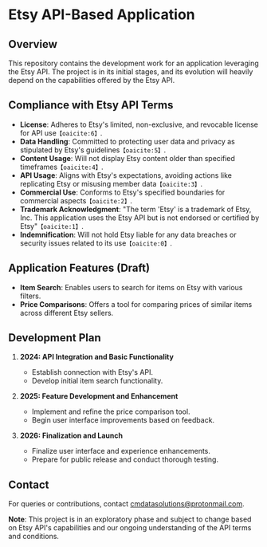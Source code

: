 # Etsy API-Based Application

## Overview
This repository contains the development work for an application leveraging the Etsy API. The project is in its initial stages, and its evolution will heavily depend on the capabilities offered by the Etsy API.

## Compliance with Etsy API Terms
- **License**: Adheres to Etsy's limited, non-exclusive, and revocable license for API use&#8203;``【oaicite:6】``&#8203;.
- **Data Handling**: Committed to protecting user data and privacy as stipulated by Etsy's guidelines&#8203;``【oaicite:5】``&#8203;.
- **Content Usage**: Will not display Etsy content older than specified timeframes&#8203;``【oaicite:4】``&#8203;.
- **API Usage**: Aligns with Etsy's expectations, avoiding actions like replicating Etsy or misusing member data&#8203;``【oaicite:3】``&#8203;.
- **Commercial Use**: Conforms to Etsy's specified boundaries for commercial aspects&#8203;``【oaicite:2】``&#8203;.
- **Trademark Acknowledgment**: "The term 'Etsy' is a trademark of Etsy, Inc. This application uses the Etsy API but is not endorsed or certified by Etsy"&#8203;``【oaicite:1】``&#8203;.
- **Indemnification**: Will not hold Etsy liable for any data breaches or security issues related to its use&#8203;``【oaicite:0】``&#8203;.

## Application Features (Draft)
- **Item Search**: Enables users to search for items on Etsy with various filters.
- **Price Comparisons**: Offers a tool for comparing prices of similar items across different Etsy sellers.

## Development Plan
1. **2024: API Integration and Basic Functionality**
   - Establish connection with Etsy's API.
   - Develop initial item search functionality.

2. **2025: Feature Development and Enhancement**
   - Implement and refine the price comparison tool.
   - Begin user interface improvements based on feedback.

3. **2026: Finalization and Launch**
   - Finalize user interface and experience enhancements.
   - Prepare for public release and conduct thorough testing.

## Contact
For queries or contributions, contact cmdatasolutions@protonmail.com.

**Note**: This project is in an exploratory phase and subject to change based on Etsy API's capabilities and our ongoing understanding of the API terms and conditions.
